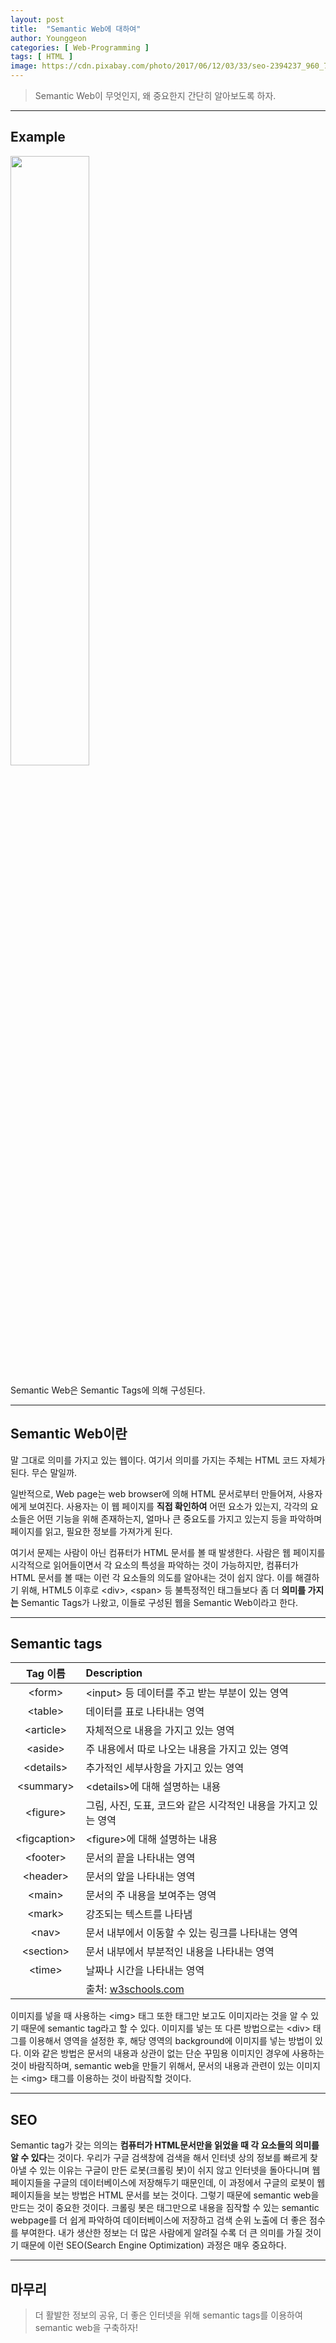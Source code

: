 ```yaml
---
layout: post
title:  "Semantic Web에 대하여"
author: Younggeon
categories: [ Web-Programming ]
tags: [ HTML ]
image: https://cdn.pixabay.com/photo/2017/06/12/03/33/seo-2394237_960_720.jpg
---
```


> Semantic Web이 무엇인지, 왜 중요한지 간단히 알아보도록 하자.

---

## Example

<img src="https://almosthumor.files.wordpress.com/2011/09/html5demo1.jpg" width="50%" height="50%" title="" alt="" />

Semantic Web은 Semantic Tags에 의해 구성된다.

---

## Semantic Web이란

말 그대로 의미를 가지고 있는 웹이다. 여기서 의미를 가지는 주체는 HTML 코드 자체가 된다. 무슨 말일까.

일반적으로, Web page는 web browser에 의해 HTML 문서로부터 만들어져, 사용자에게 보여진다. 사용자는 이 웹 페이지를 **직접 확인하여** 어떤 요소가 있는지, 각각의 요소들은 어떤 기능을 위해 존재하는지, 얼마나 큰 중요도를 가지고 있는지 등을 파악하며 페이지를 읽고, 필요한 정보를 가져가게 된다.

여기서 문제는 사람이 아닌 컴퓨터가 HTML 문서를 볼 때 발생한다. 사람은 웹 페이지를 시각적으로 읽어들이면서 각 요소의 특성을 파악하는 것이 가능하지만, 컴퓨터가 HTML 문서를 볼 때는 이런 각 요소들의 의도를 알아내는 것이 쉽지 않다. 이를 해결하기 위해, HTML5 이후로 \<div>, \<span> 등 불특정적인 태그들보다 좀 더 **의미를 가지는** Semantic Tags가 나왔고, 이들로 구성된 웹을 Semantic Web이라고 한다.

---

## Semantic tags

| Tag 이름 | Description |
| :---: | :--- |
|\<form> | \<input> 등 데이터를 주고 받는 부분이 있는 영역 |
|\<table> | 데이터를 표로 나타내는 영역 |
|\<article> |	자체적으로 내용을 가지고 있는 영역 |
|\<aside> |	주 내용에서 따로 나오는 내용을 가지고 있는 영역 |
|\<details> |	추가적인 세부사항을 가지고 있는 영역 |
|\<summary> |	\<details>에 대해 설명하는 내용 |
|\<figure> |	그림, 사진, 도표, 코드와 같은 시각적인 내용을 가지고 있는 영역 |
|\<figcaption> |	\<figure>에 대해 설명하는 내용 |
|\<footer> |	문서의 끝을 나타내는 영역 |
|\<header> |	문서의 앞을 나타내는 영역 |
|\<main> |	문서의 주 내용을 보여주는 영역 |
|\<mark> |	강조되는 텍스트를 나타냄 |
|\<nav> |	문서 내부에서 이동할 수 있는 링크를 나타내는 영역 |
|\<section> |	문서 내부에서 부분적인 내용을 나타내는 영역 |
|\<time> |	날짜나 시간을 나타내는 영역 |
|  | 출처: [w3schools.com](https://www.w3schools.com/html/html5_semantic_elements.asp) |

이미지를 넣을 때 사용하는 \<img> 태그 또한 태그만 보고도 이미지라는 것을 알 수 있기 때문에 semantic tag라고 할 수 있다. 이미지를 넣는 또 다른 방법으로는 \<div> 태그를 이용해서 영역을 설정한 후, 해당 영역의 background에 이미지를 넣는 방법이 있다. 이와 같은 방법은 문서의 내용과 상관이 없는 단순 꾸밈용 이미지인 경우에 사용하는 것이 바람직하며, semantic web을 만들기 위해서, 문서의 내용과 관련이 있는 이미지는 \<img> 태그를 이용하는 것이 바람직할 것이다.

---

## SEO

Semantic tag가 갖는 의의는 **컴퓨터가 HTML문서만을 읽었을 때 각 요소들의 의미를 알 수 있다**는 것이다. 우리가 구글 검색창에 검색을 해서 인터넷 상의 정보를 빠르게 찾아낼 수 있는 이유는 구글이 만든 로봇(크롤링 봇)이 쉬지 않고 인터넷을 돌아다니며 웹 페이지들을 구글의 데이터베이스에 저장해두기 때문인데, 이 과정에서 구글의 로봇이 웹 페이지들을 보는 방법은 HTML 문서를 보는 것이다. 그렇기 때문에 semantic web을 만드는 것이 중요한 것이다. 크롤링 봇은 태그만으로 내용을 짐작할 수 있는 semantic webpage를 더 쉽게 파악하여 데이터베이스에 저장하고 검색 순위 노출에 더 좋은 점수를 부여한다. 내가 생산한 정보는 더 많은 사람에게 알려질 수록 더 큰 의미를 가질 것이기 때문에 이런 SEO(Search Engine Optimization) 과정은 매우 중요하다.

---

## 마무리

> 더 활발한 정보의 공유, 더 좋은 인터넷을 위해 semantic tags를 이용하여 semantic web을 구축하자!
